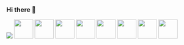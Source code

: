 ### Hi there 👋

<img src="https://github-readme-stats.vercel.app/api?username=saidbaradai&&show_icons=true&title_color=00ff00&icon_color=ff1100&text_color=00d0ff&bg_color=000000">









<!--
**saidbaradai/saidbaradai** is a ✨ _special_ ✨ repository because its `README.md` (this file) appears on your GitHub profile.

Here are some ideas to get you started:

- 🔭 I’m currently working on ...
- 🌱 I’m currently learning ...
- 👯 I’m looking to collaborate on ...
- 🤔 I’m looking for help with ...
- 💬 Ask me about ...
- 📫 How to reach me: ...
- 😄 Pronouns: ...
- ⚡ Fun fact: ...

![](https://komarev.com/ghpvc/?username=saidbaradai)
-->


<img height="50"  src="https://user-images.githubusercontent.com/25181517/121405384-444d7300-c95d-11eb-959f-913020d3bf90.png">
<img height="50"  src="https://user-images.githubusercontent.com/25181517/117447535-f00a3a00-af3d-11eb-89bf-45aaf56dbaf1.png">
<img height="50"  src="https://user-images.githubusercontent.com/25181517/117447663-0fa16280-af3e-11eb-8677-bcf8e4f8e298.png">
<img height="50"  src="https://user-images.githubusercontent.com/25181517/121402101-c89df700-c959-11eb-8b4a-bbadf9e84b30.png">
<img height="50"  src="https://user-images.githubusercontent.com/25181517/121405947-e8371e80-c95d-11eb-9e81-432e077edd40.png">
<img height="50"  src="https://user-images.githubusercontent.com/25181517/117364277-fc4eb280-aebd-11eb-8769-a3583c6a2037.png">
<img height="50"  src="https://user-images.githubusercontent.com/25181517/117364276-fc4eb280-aebd-11eb-92ba-8a6ef74b7313.png">
<img height="50"  src="https://user-images.githubusercontent.com/25181517/121302453-01a67f00-c8fa-11eb-8c86-2ee00734c9a8.png">
